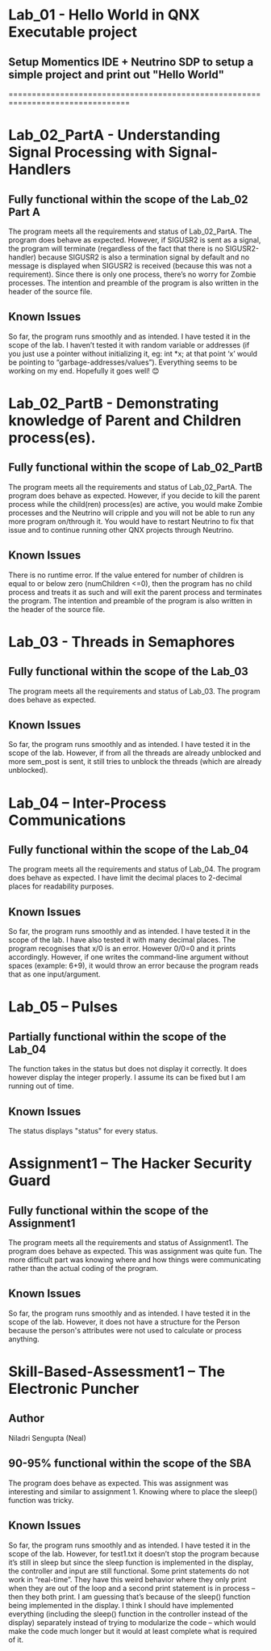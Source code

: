 # Lab_01 - Hello World in QNX Executable project
## Setup Momentics IDE + Neutrino SDP to setup a simple project and print out "Hello World"
================================================================================
# Lab_02_PartA - Understanding Signal Processing with Signal-Handlers
## Fully functional within the scope of the Lab_02 Part A
The program meets all the requirements and status of Lab_02_PartA. The program does behave as expected. However, if SIGUSR2 is sent as a signal, the program will terminate (regardless of the fact that there is no SIGUSR2-handler) because SIGUSR2 is also a termination signal by default and no message is displayed when SIGUSR2 is received (because this was not a requirement). Since there is only one process, there’s no worry for Zombie processes. The intention and preamble of the program is also written in the header of the source file.
## Known Issues
So far, the program runs smoothly and as intended. I have tested it in the scope of the lab. I haven’t tested it with random variable or addresses (if you just use a pointer without initializing it, eg: int *x; at that point ‘x’ would be pointing to “garbage-addresses/values”). Everything seems to be working on my end. Hopefully it goes well! 😊


# Lab_02_PartB - Demonstrating knowledge of Parent and Children process(es).
## Fully functional within the scope of Lab_02_PartB
The program meets all the requirements and status of Lab_02_PartA. The program does behave as expected. However, if you decide to kill the parent process while the child(ren) process(es) are active, you would make Zombie processes and the Neutrino will cripple and you will not be able to run any more program on/through it. You would have to restart Neutrino to fix that issue and to continue running other QNX projects through Neutrino.
## Known Issues 
There is no runtime error. If the value entered for number of children is equal to or below zero (numChildren <=0), then the program has no child process and treats it as such and will exit the parent process and terminates the program. The intention and preamble of the program is also written in the header of the source file.


# Lab_03 - Threads in Semaphores
## Fully functional within the scope of the Lab_03
The program meets all the requirements and status of Lab_03.
The program does behave as expected. 
## Known Issues
So far, the program runs smoothly and as intended. I have tested it in the scope of the lab.
However, if from all the threads are already unblocked and more sem_post is sent, it still tries to unblock the threads (which are already unblocked).


# Lab_04 – Inter-Process Communications
## Fully functional within the scope of the Lab_04
The program meets all the requirements and status of Lab_04.
The program does behave as expected. I have limit the decimal places to 2-decimal places for readability purposes.
## Known Issues
So far, the program runs smoothly and as intended. I have tested it in the scope of the lab.
I have also tested it with many decimal places. The program recognises that x/0 is an error. However 0/0=0 and it prints accordingly.
However, if one writes the command-line argument without spaces (example: 6+9), it would throw an error because the program reads that as one input/argument. 


# Lab_05 – Pulses
## Partially functional within the scope of the Lab_04
The function takes in the status but does not display it correctly.
It does however display the integer properly. I assume its can be fixed but I am running out of time.
## Known Issues
The status displays "status" for every status.


# Assignment1 – The Hacker Security Guard
## Fully functional within the scope of the Assignment1
The program meets all the requirements and status of Assignment1.
The program does behave as expected. This was assignment was quite fun. The more difficult part was knowing where and how things were communicating rather than the actual coding of the program.
## Known Issues
So far, the program runs smoothly and as intended. I have tested it in the scope of the lab.
However, it does not have a structure for the Person because the person's attributes were not used to calculate or process anything.


# Skill-Based-Assessment1 – The Electronic Puncher
## Author
Niladri Sengupta (Neal)
## 90-95%  functional within the scope of the SBA
The program does behave as expected. This was assignment was interesting and similar to assignment 1. Knowing where to place the sleep() function was tricky. 
## Known Issues
So far, the program runs smoothly and as intended. I have tested it in the scope of the lab.
However, for test1.txt it doesn’t stop the program because it’s still in sleep but since the sleep function is implemented in the display, the controller and input are still functional. Some print statements do not work in “real-time”. They have this weird behavior where they only print when they are out of the loop and a second print statement is in process – then they both print. I am guessing that’s because of the sleep() function being implemented in the display. I think I should have implemented everything (including the sleep() function in the controller instead of the display) separately instead of trying to modularize the code – which would make the code much longer but it would at least complete what is required of it.

